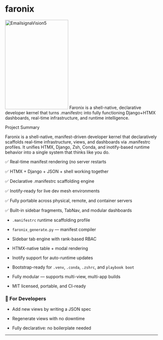 # faronix
<img width="208" height="294" alt="EmailsignaVision5" src="https://github.com/user-attachments/assets/c8f7a85c-5222-4948-a032-bc45cbb700ea" />
Faronix is a shell-native, declarative developer kernel that turns .manifestrc into fully functioning Django+HTMX dashboards, real-time infrastructure, and runtime intelligence.

Project Summary

Faronix is a shell-native, manifest-driven developer kernel that declaratively scaffolds real-time infrastructure, views, and dashboards via .manifestrc profiles. It unifies HTMX, Django, Zsh, Conda, and inotify-based runtime behavior into a single system that thinks like you do.

✅ Real-time manifest rendering (no server restarts

✅ HTMX + Django + JSON + shell working together

✅ Declarative .manifestrc scaffolding engine

✅ Inotify-ready for live dev mesh environments

✅ Fully portable across physical, remote, and container servers

✅ Built-in sidebar fragments, TabNav, and modular dashboards

- `.manifestrc` runtime scaffolding profile
  
- `faronix_generate.py` — manifest compiler
  
- Sidebar tab engine with rank-based RBAC
  
- HTMX-native table + modal rendering
  
- Inotify support for auto-runtime updates
  
- Bootstrap-ready for `.venv`, `.conda`, `.zshrc`, and `playbook boot`

- Fully modular — supports multi-view, multi-app builds
  
- MIT licensed, portable, and CI-ready

### 🧪 For Developers

- Add new views by writing a JSON spec
  
- Regenerate views with no downtime
  
- Fully declarative: no boilerplate needed

--------------------


